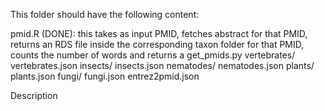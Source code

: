 This folder should have the following content:

pmid.R (DONE): this takes as input PMID, fetches abstract for that PMID, returns an RDS file inside the corresponding taxon folder for that PMID, counts the number of words and returns a 
get_pmids.py
vertebrates/
vertebrates.json
insects/
insects.json
nematodes/
nematodes.json
plants/
plants.json
fungi/
fungi.json
entrez2pmid.json

Description
